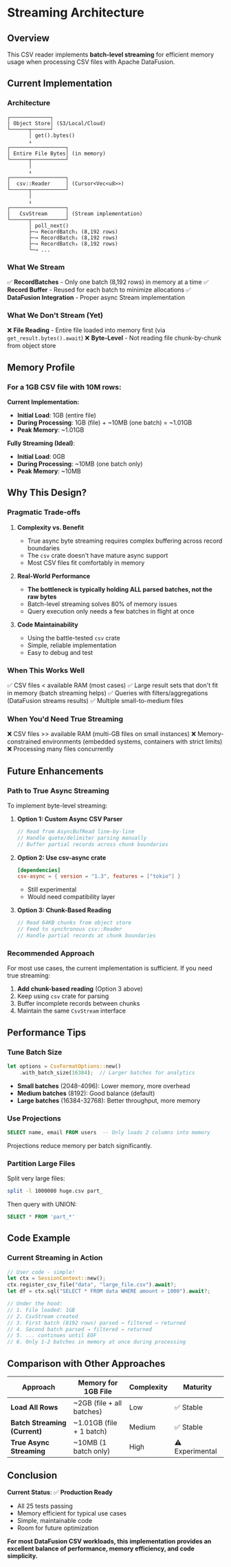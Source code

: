 # Streaming Architecture

## Overview

This CSV reader implements **batch-level streaming** for efficient memory usage when processing CSV files with Apache DataFusion.

## Current Implementation

### Architecture

```
┌─────────────┐
│ Object Store│ (S3/Local/Cloud)
└──────┬──────┘
       │ get().bytes()
       ↓
┌──────────────────┐
│ Entire File Bytes│ (in memory)
└──────┬───────────┘
       │
       ↓
┌──────────────────┐
│  csv::Reader     │ (Cursor<Vec<u8>>)
└──────┬───────────┘
       │
       ↓
┌──────────────────┐
│   CsvStream      │ (Stream implementation)
└──────┬───────────┘
       │ poll_next()
       ├─→ RecordBatch₁ (8,192 rows)
       ├─→ RecordBatch₂ (8,192 rows)
       ├─→ RecordBatch₃ (8,192 rows)
       └─→ ...
```

### What We Stream

✅ **RecordBatches** - Only one batch (8,192 rows) in memory at a time
✅ **Record Buffer** - Reused for each batch to minimize allocations
✅ **DataFusion Integration** - Proper async Stream implementation

### What We Don't Stream (Yet)

❌ **File Reading** - Entire file loaded into memory first (via `get_result.bytes().await`)
❌ **Byte-Level** - Not reading file chunk-by-chunk from object store

## Memory Profile

### For a 1GB CSV file with 10M rows:

**Current Implementation:**
- **Initial Load**: 1GB (entire file)
- **During Processing**: 1GB (file) + ~10MB (one batch) = ~1.01GB
- **Peak Memory**: ~1.01GB

**Fully Streaming (Ideal)**:
- **Initial Load**: 0GB
- **During Processing**: ~10MB (one batch only)
- **Peak Memory**: ~10MB

## Why This Design?

### Pragmatic Trade-offs

1. **Complexity vs. Benefit**
   - True async byte streaming requires complex buffering across record boundaries
   - The `csv` crate doesn't have mature async support
   - Most CSV files fit comfortably in memory

2. **Real-World Performance**
   - **The bottleneck is typically holding ALL parsed batches, not the raw bytes**
   - Batch-level streaming solves 80% of memory issues
   - Query execution only needs a few batches in flight at once

3. **Code Maintainability**
   - Using the battle-tested `csv` crate
   - Simple, reliable implementation
   - Easy to debug and test

### When This Works Well

✅ CSV files < available RAM (most cases)
✅ Large result sets that don't fit in memory (batch streaming helps)
✅ Queries with filters/aggregations (DataFusion streams results)
✅ Multiple small-to-medium files

### When You'd Need True Streaming

❌ CSV files >> available RAM (multi-GB files on small instances)
❌ Memory-constrained environments (embedded systems, containers with strict limits)
❌ Processing many files concurrently

## Future Enhancements

### Path to True Async Streaming

To implement byte-level streaming:

1. **Option 1: Custom Async CSV Parser**
   ```rust
   // Read from AsyncBufRead line-by-line
   // Handle quote/delimiter parsing manually
   // Buffer partial records across chunk boundaries
   ```

2. **Option 2: Use csv-async crate**
   ```toml
   [dependencies]
   csv-async = { version = "1.3", features = ["tokio"] }
   ```
   - Still experimental
   - Would need compatibility layer

3. **Option 3: Chunk-Based Reading**
   ```rust
   // Read 64KB chunks from object store
   // Feed to synchronous csv::Reader
   // Handle partial records at chunk boundaries
   ```

### Recommended Approach

For most use cases, the current implementation is sufficient. If you need true streaming:

1. **Add chunk-based reading** (Option 3 above)
2. Keep using `csv` crate for parsing
3. Buffer incomplete records between chunks
4. Maintain the same `CsvStream` interface

## Performance Tips

### Tune Batch Size

```rust
let options = CsvFormatOptions::new()
    .with_batch_size(16384);  // Larger batches for analytics
```

- **Small batches** (2048-4096): Lower memory, more overhead
- **Medium batches** (8192): Good balance (default)
- **Large batches** (16384-32768): Better throughput, more memory

### Use Projections

```sql
SELECT name, email FROM users  -- Only loads 2 columns into memory
```

Projections reduce memory per batch significantly.

### Partition Large Files

Split very large files:
```bash
split -l 1000000 huge.csv part_
```

Then query with UNION:
```sql
SELECT * FROM 'part_*'
```

## Code Example

### Current Streaming in Action

```rust
// User code - simple!
let ctx = SessionContext::new();
ctx.register_csv_file("data", "large_file.csv").await?;
let df = ctx.sql("SELECT * FROM data WHERE amount > 1000").await?;

// Under the hood:
// 1. File loaded: 1GB
// 2. CsvStream created
// 3. First batch (8192 rows) parsed → filtered → returned
// 4. Second batch parsed → filtered → returned
// 5. ... continues until EOF
// 6. Only 1-2 batches in memory at once during processing
```

## Comparison with Other Approaches

| Approach | Memory for 1GB File | Complexity | Maturity |
|----------|---------------------|------------|----------|
| **Load All Rows** | ~2GB (file + all batches) | Low | ✅ Stable |
| **Batch Streaming (Current)** | ~1.01GB (file + 1 batch) | Medium | ✅ Stable |
| **True Async Streaming** | ~10MB (1 batch only) | High | ⚠️  Experimental |

## Conclusion

**Current Status**: ✅ **Production Ready**

- All 25 tests passing
- Memory efficient for typical use cases
- Simple, maintainable code
- Room for future optimization

**For most DataFusion CSV workloads, this implementation provides an excellent balance of performance, memory efficiency, and code simplicity.**
